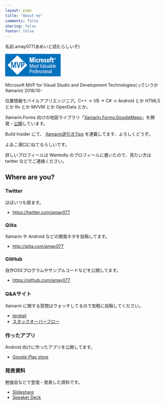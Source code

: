 ```yaml
---
layout: page
title: "About me"
comments: false
sharing: false
footer: false
---
```


名前:amay077(あめいと読むらしいぞ)

[![MVP](images/mvp_logo_h.png)](https://mvp.microsoft.com/ja-jp/PublicProfile/5002207)

Microsoft MVP for Visual Studio and Development Technologies(っていうか Xamarin) 2016/10-

位置情報モバイルアプリエンジニア。C++ → VB → C# → Android とか HTML5 とか Rx とか MVVM とか OpenData とか。

Xamarin.Forms 向けの地図ライブラリ「[Xamarin.Forms.GoogleMaps](https://github.com/amay077/Xamarin.Forms.GoogleMaps)」を開発・[公開](https://www.nuget.org/packages/Xamarin.Forms.GoogleMaps/)しています。

Build Insider にて、 [Xamarin逆引きTips](http://www.buildinsider.net/mobile/xamarintips) を連載してます、よろしくどうぞ。

よゐこ濱口に似てるらしいです。

詳しいプロフィールは Wantedly のプロフィールに書いたので、見たい方は twitter などでご連絡ください。

## Where are you?

### Twitter

ほぼいつも居ます。

* https://twitter.com/amay077

### Qiita

Xamarin や Android などの開発ネタを投稿してます。

* http://qiita.com/amay077

### GitHub

自作OSSプログラムやサンプルコードなどを公開してます。

* https://github.com/amay077

### Q&Aサイト

Xamarin に関する質問はウォッチしてるので気軽に投稿してください。

* [teratail](https://teratail.com/users/amay077)
* [スタックオーバーフロー](http://ja.stackoverflow.com/users/15190/amay077)

### 作ったアプリ

Android 向けに作ったアプリを公開してます。

* [Google Play store](https://play.google.com/store/apps/developer?id=amay077&hl=ja)

### 発表資料

勉強会などで登壇・発表した資料です。

* [Slideshare](http://www.slideshare.net/amay077)
* [Speaker Deck](https://speakerdeck.com/amay077)

